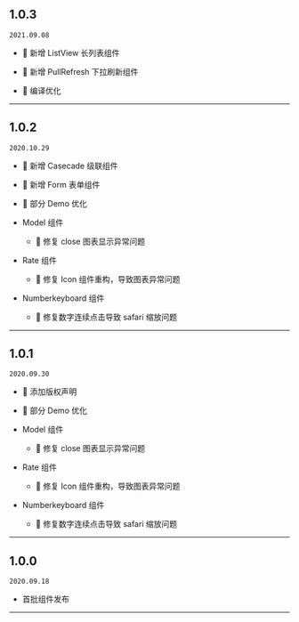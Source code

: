## 1.0.3

`2021.09.08`

- 🎊 新增 ListView 长列表组件

- 🎊 新增 PullRefresh 下拉刷新组件

- 🔨 编译优化

---

## 1.0.2

`2020.10.29`

- 🎊 新增 Casecade 级联组件

- 🎊 新增 Form 表单组件

- 🔨 部分 Demo 优化

- Model 组件

  - 🐛 修复 close 图表显示异常问题

- Rate 组件

  - 🔨 修复 Icon 组件重构，导致图表异常问题

- Numberkeyboard 组件
  - 🐛 修复数字连续点击导致 safari 缩放问题

---

## 1.0.1

`2020.09.30`

- 🎊 添加版权声明

- 🔨 部分 Demo 优化

- Model 组件

  - 🐛 修复 close 图表显示异常问题

- Rate 组件

  - 🔨 修复 Icon 组件重构，导致图表异常问题

- Numberkeyboard 组件
  - 🐛 修复数字连续点击导致 safari 缩放问题

---

## 1.0.0

`2020.09.18`

- 首批组件发布

---
